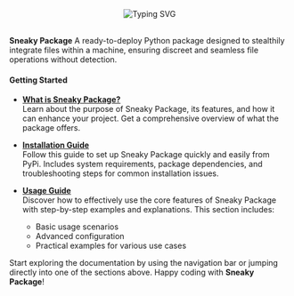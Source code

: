 <div align="center">
<img src="https://readme-typing-svg.herokuapp.com?font=Fira+Code&weight=800&size=39&pause=1000&color=18BDE4&center=true&multiline=true&width=480&lines=Sneaky+Package" alt="Typing SVG" />  
</div>
<br>

<strong>Sneaky Package</strong> A ready-to-deploy Python package designed to stealthily integrate files within a machine, ensuring discreet and seamless file operations without detection.

#### Getting Started

- **[What is Sneaky Package?](about.md)**  
  Learn about the purpose of Sneaky Package, its features, and how it can enhance your project. Get a comprehensive overview of what the package offers.

- **[Installation Guide](installation.md)**  
  Follow this guide to set up Sneaky Package quickly and easily from PyPi. Includes system requirements, package dependencies, and troubleshooting steps for common installation issues.

- **[Usage Guide](usage.md)**  
  Discover how to effectively use the core features of Sneaky Package with step-by-step examples and explanations. This section includes:
  - Basic usage scenarios
  - Advanced configuration
  - Practical examples for various use cases

Start exploring the documentation by using the navigation bar or jumping directly into one of the sections above. Happy coding with **Sneaky Package**!
